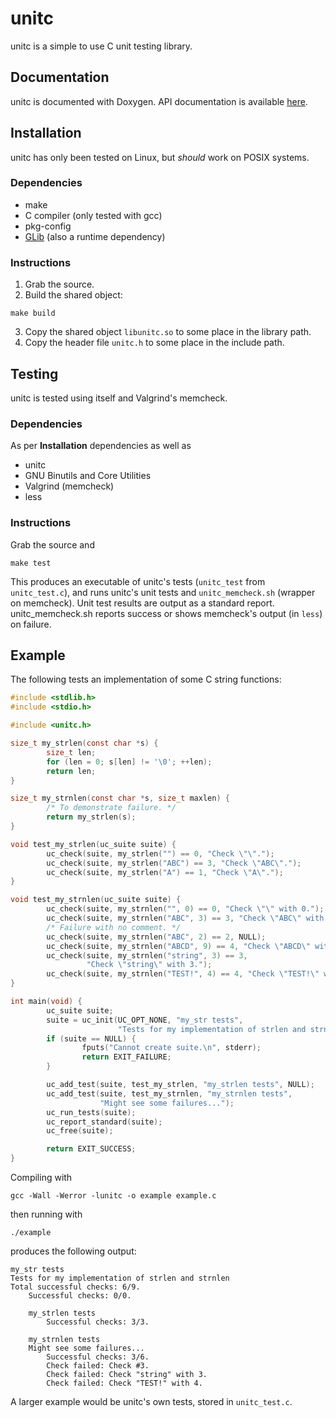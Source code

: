 # unitc

unitc is a simple to use C unit testing library.

## Documentation
unitc is documented with Doxygen. API documentation is available
[here](http://mbarbar.github.io/unitc/doc/unitc_8h.html).

## Installation
unitc has only been tested on Linux, but *should* work on POSIX systems.

### Dependencies
* make
* C compiler (only tested with gcc)
* pkg-config
* [GLib](https://developer.gnome.org/glib/) (also a runtime dependency)

### Instructions
1. Grab the source.
2. Build the shared object:
```
make build
```
3. Copy the shared object `libunitc.so` to some place in the library path.
4. Copy the header file `unitc.h` to some place in the include path.

## Testing
unitc is tested using itself and Valgrind's memcheck.

### Dependencies
As per **Installation** dependencies as well as

* unitc
* GNU Binutils and Core Utilities
* Valgrind (memcheck)
* less

### Instructions
Grab the source and
```
make test
```

This produces an executable of unitc's tests (`unitc_test` from `unitc_test.c`),
and runs unitc's unit tests and `unitc_memcheck.sh` (wrapper on memcheck).
Unit test results are output as a standard report. unitc_memcheck.sh
reports success or shows memcheck's output (in `less`) on failure.

## Example
The following tests an implementation of some C string functions:
```c
#include <stdlib.h>
#include <stdio.h>

#include <unitc.h>

size_t my_strlen(const char *s) {
        size_t len;
        for (len = 0; s[len] != '\0'; ++len);
        return len;
}

size_t my_strnlen(const char *s, size_t maxlen) {
        /* To demonstrate failure. */
        return my_strlen(s);
}

void test_my_strlen(uc_suite suite) {
        uc_check(suite, my_strlen("") == 0, "Check \"\".");
        uc_check(suite, my_strlen("ABC") == 3, "Check \"ABC\".");
        uc_check(suite, my_strlen("A") == 1, "Check \"A\".");
}

void test_my_strnlen(uc_suite suite) {
        uc_check(suite, my_strnlen("", 0) == 0, "Check \"\" with 0.");
        uc_check(suite, my_strnlen("ABC", 3) == 3, "Check \"ABC\" with 3.");
        /* Failure with no comment. */
        uc_check(suite, my_strnlen("ABC", 2) == 2, NULL);
        uc_check(suite, my_strnlen("ABCD", 9) == 4, "Check \"ABCD\" with 9.");
        uc_check(suite, my_strnlen("string", 3) == 3,
                 "Check \"string\" with 3.");
        uc_check(suite, my_strnlen("TEST!", 4) == 4, "Check \"TEST!\" with 4.");
}

int main(void) {
        uc_suite suite;
        suite = uc_init(UC_OPT_NONE, "my_str tests",
                        "Tests for my implementation of strlen and strnlen");
        if (suite == NULL) {
                fputs("Cannot create suite.\n", stderr);
                return EXIT_FAILURE;
        }

        uc_add_test(suite, test_my_strlen, "my_strlen tests", NULL);
        uc_add_test(suite, test_my_strnlen, "my_strnlen tests",
                    "Might see some failures...");
        uc_run_tests(suite);
        uc_report_standard(suite);
        uc_free(suite);

        return EXIT_SUCCESS;
}
```

Compiling with
```
gcc -Wall -Werror -lunitc -o example example.c
```
then running with
```
./example
```

produces the following output:
```
my_str tests
Tests for my implementation of strlen and strnlen
Total successful checks: 6/9.
    Successful checks: 0/0.

    my_strlen tests
        Successful checks: 3/3.

    my_strnlen tests
    Might see some failures...
        Successful checks: 3/6.
        Check failed: Check #3.
        Check failed: Check "string" with 3.
        Check failed: Check "TEST!" with 4.
```

A larger example would be unitc's own tests, stored in `unitc_test.c`.

